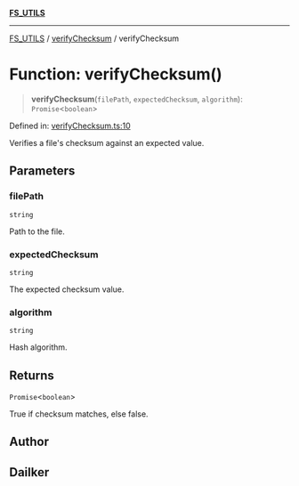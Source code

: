 [**FS_UTILS**](../../README.md)

***

[FS_UTILS](../../README.md) / [verifyChecksum](../README.md) / verifyChecksum

# Function: verifyChecksum()

> **verifyChecksum**(`filePath`, `expectedChecksum`, `algorithm`): `Promise`\<`boolean`\>

Defined in: [verifyChecksum.ts:10](https://github.com/dailker/everyutil-js/blob/7799f3f003cb23f425be3f1c83c38483e2648188/src/fs/verifyChecksum.ts#L10)

Verifies a file's checksum against an expected value.

## Parameters

### filePath

`string`

Path to the file.

### expectedChecksum

`string`

The expected checksum value.

### algorithm

`string`

Hash algorithm.

## Returns

`Promise`\<`boolean`\>

True if checksum matches, else false.

## Author

## Dailker
